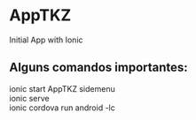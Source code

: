# AppTKZ
Initial App with Ionic

## Alguns comandos importantes: 

ionic start AppTKZ sidemenu <br/>
ionic serve<br/>
ionic cordova run android -lc
